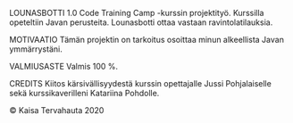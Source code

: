 LOUNASBOTTI 1.0
Code Training Camp -kurssin projektityö. Kurssilla opeteltiin Javan perusteita. Lounasbotti ottaa vastaan ravintolatilauksia. 

MOTIVAATIO
Tämän projektin on tarkoitus osoittaa minun alkeellista Javan ymmärrystäni. 

VALMIUSASTE
Valmis 100 %. 

CREDITS
Kiitos kärsivällisyydestä kurssin opettajalle Jussi Pohjalaiselle sekä kurssikaverilleni Katariina Pohdolle. 



© Kaisa Tervahauta 2020
